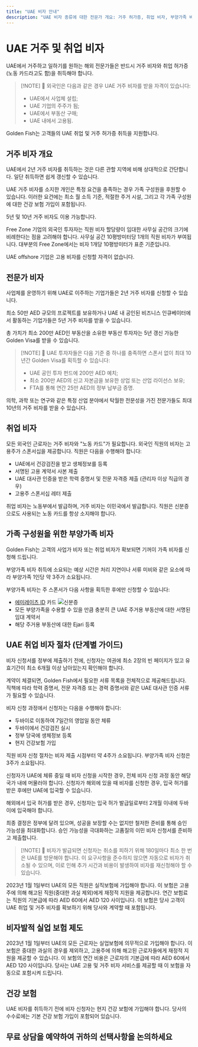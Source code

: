 ```yaml
---
title: "UAE 비자 안내"
description: "UAE 비자 종류에 대한 전문가 개요: 거주 허가증, 취업 비자, 부양가족 비자. 요구사항과 처리 과정에 대해 알아야 할 모든 것."
---
```


# UAE 거주 및 취업 비자

UAE에서 거주하고 일하기를 원하는 해외 전문가들은 반드시 거주 비자와 취업 허가증(노동 카드라고도 함)을 취득해야 합니다.

> [!NOTE] 💚 외국인은 다음과 같은 경우 UAE 거주 비자를 받을 자격이 있습니다:
>
> - UAE에서 사업체 설립;
> - UAE 기업의 주주가 됨;
> - UAE에서 부동산 구매;
> - UAE 내에서 고용됨.

Golden Fish는 고객들의 UAE 취업 및 거주 허가증 취득을 지원합니다.

## 거주 비자 개요

UAE에서 2년 거주 비자를 취득하는 것은 다른 관할 지역에 비해 상대적으로 간단합니다. 일단 취득하면 쉽게 갱신할 수 있습니다.

UAE 거주 비자를 소지한 개인은 특정 요건을 충족하는 경우 가족 구성원을 후원할 수 있습니다. 이러한 요건에는 최소 월 소득 기준, 적절한 주거 시설, 그리고 각 가족 구성원에 대한 건강 보험 가입이 포함됩니다.

5년 및 10년 거주 비자도 이용 가능합니다.

Free Zone 기업의 외국인 투자자는 직원 비자 할당량이 임대한 사무실 공간의 크기에 비례한다는 점을 고려해야 합니다. 사무실 공간 10평방미터당 1개의 직원 비자가 부여됩니다. 대부분의 Free Zone에서는 비자 1개당 10평방미터가 표준 기준입니다.

UAE offshore 기업은 고용 비자를 신청할 자격이 없습니다.

## 전문가 비자

사업체를 운영하기 위해 UAE로 이주하는 기업가들은 2년 거주 비자를 신청할 수 있습니다.

최소 50만 AED 규모의 프로젝트를 보유하거나 UAE 내 공인된 비즈니스 인큐베이터에서 활동하는 기업가들은 5년 거주 비자를 받을 수 있습니다.

총 가치가 최소 200만 AED인 부동산을 소유한 부동산 투자자는 5년 갱신 가능한 Golden Visa를 받을 수 있습니다.

> [!NOTE] 💚 UAE 투자자들은 다음 기준 중 하나를 충족하면 스폰서 없이 최대 10년간 Golden Visa를 획득할 수 있습니다:
>
> - UAE 공인 투자 펀드에 200만 AED 예치;
> - 최소 200만 AED의 신고 자본금을 보유한 상업 또는 산업 라이선스 보유;
> - FTA를 통해 연간 25만 AED의 정부 납부금 증명.

의학, 과학 또는 연구와 같은 특정 산업 분야에서 탁월한 전문성을 가진 전문가들도 최대 10년의 거주 비자를 받을 수 있습니다.

## 취업 비자

모든 외국인 근로자는 거주 비자와 "노동 카드"가 필요합니다. 외국인 직원의 비자는 고용주가 스폰서십을 제공합니다. 직원은 다음을 수행해야 합니다:

- UAE에서 건강검진을 받고 생체정보를 등록
- 서명된 고용 계약서 사본 제출
- UAE 대사관 인증을 받은 학력 증명서 및 전문 자격증 제출 (관리자 이상 직급의 경우)
- 고용주 스폰서십 레터 제출

취업 비자는 노동부에서 발급하며, 거주 비자는 이민국에서 발급합니다. 직원은 신분증으로도 사용되는 노동 카드를 항상 소지해야 합니다.

## 가족 구성원을 위한 부양가족 비자

Golden Fish는 고객의 사업가 비자 또는 취업 비자가 확보되면 기꺼이 가족 비자를 신청해 드립니다.

부양가족 비자 취득에 소요되는 예상 시간은 처리 지연이나 서류 미비와 같은 요소에 따라 부양가족 1인당 약 3주가 소요됩니다.

부양가족 비자는 주 스폰서가 다음 사항을 획득한 후에만 신청할 수 있습니다:

- [에미레이츠 ID](https://u.ae/en/information-and-services/visa-and-emirates-id/emirates-id) 카드 ![신분증](/img/ILONMASKID.webp)
- 모든 부양가족을 수용할 수 있을 만큼 충분히 큰 UAE 주거용 부동산에 대한 서명된 임대 계약서
- 해당 주거용 부동산에 대한 Ejari 등록

## UAE 취업 비자 절차 (단계별 가이드)

비자 신청서를 정부에 제출하기 전에, 신청자는 여권에 최소 2장의 빈 페이지가 있고 유효기간이 최소 6개월 이상 남아있는지 확인해야 합니다.

계약이 체결되면, Golden Fish에서 필요한 서류 목록을 전체적으로 제공해드립니다. 직책에 따라 학력 증명서, 전문 자격증 또는 경력 증명서와 같은 UAE 대사관 인증 서류가 필요할 수 있습니다.

비자 신청 과정에서 신청자는 다음을 수행해야 합니다:

- 두바이로 이동하여 7일간의 영업일 동안 체류
- 두바이에서 건강검진 실시
- 정부 당국에 생체정보 등록
- 현지 건강보험 가입

직원 비자 신청 절차는 비자 제출 시점부터 약 4주가 소요됩니다. 부양가족 비자 신청은 3주가 소요됩니다.

신청자가 UAE에 체류 중일 때 비자 신청을 시작한 경우, 전체 비자 신청 과정 동안 해당 국가 내에 머물러야 합니다. 신청자가 해외에 있을 때 비자를 신청한 경우, 입국 허가를 받은 후에만 UAE에 입국할 수 있습니다.

해외에서 입국 허가를 받은 경우, 신청자는 입국 허가 발급일로부터 2개월 이내에 두바이에 입국해야 합니다.

최종 결정은 정부에 달려 있으며, 성공을 보장할 수는 없지만 철저한 준비를 통해 승인 가능성을 최대화합니다. 승인 가능성을 극대화하는 고품질의 이민 비자 신청서를 준비하고 제출합니다.

> [!NOTE] 💚 비자가 발급되면 신청자는 취소를 피하기 위해 180일마다 최소 한 번은 UAE를 방문해야 합니다.
> 이 요구사항을 준수하지 않으면 자동으로 비자가 취소될 수 있으며, 이로 인해 추가 시간과 비용이 발생하여 비자를 재신청해야 할 수 있습니다.

2023년 1월 1일부터 UAE의 모든 직원은 실직보험에 가입해야 합니다. 이 보험은 고용주에 의해 해고된 직원(중대한 과실 제외)에게 재정적 지원을 제공합니다. 연간 보험료는 직원의 기본급에 따라 AED 60에서 AED 120 사이입니다. 이 보험은 당사 고객이 UAE 취업 및 거주 비자를 확보하기 위해 당사와 계약할 때 포함됩니다.

## 비자발적 실업 보험 제도

2023년 1월 1일부터 UAE의 모든 근로자는 실업보험에 의무적으로 가입해야 합니다. 이 보험은 중대한 과실의 경우를 제외하고, 고용주에 의해 해고된 근로자들에게 재정적 지원을 제공할 수 있습니다. 이 보험의 연간 비용은 근로자의 기본급에 따라 AED 60에서 AED 120 사이입니다. 당사는 UAE 고용 및 거주 비자 서비스를 제공할 때 이 보험을 자동으로 포함시켜 드립니다.

## 건강 보험

UAE 비자를 취득하기 전에 비자 신청자는 현지 건강 보험에 가입해야 합니다. 당사의 수수료에는 기본 건강 보험 가입이 포함되어 있습니다.

## 무료 상담을 예약하여 귀하의 선택사항을 논의하세요

<ContactForm 
  mediaUrl="/img/iStock-2185912945.mp4"
  redirectUrl="https://goldenfish.ae/uae-business/company-registration/golden-visa" 
  selectLabel="UAE 비자 유형 *"
  selectPlaceholder="비자 유형을 선택하세요"
  messagePlaceholder="귀하의 상황과 요구사항을 설명해 주세요"
  :selectOptions="[
    '💼 취업 비자 + 노동 카드',
    '👨‍💼 기업가 비자 (2년)',
    '🏢 Free Zone 기업 비자',
    '👨‍👩‍👧‍👦 가족 부양 비자',
    '💳 Emirates ID 신청',
    '💵 월 급여 AED 30K 이상',
    '❓ 기타 비자 서비스',
    '💰 Golden Visa 자격 확인 ➡️',
  ]"/>
